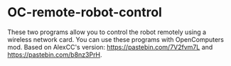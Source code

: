 # OC-remote-robot-control
These two programs allow you to control the robot remotely using a wireless network card.
You can use these programs with OpenComputers mod.
Based on AlexCC's version: https://pastebin.com/7V2fvm7L and https://pastebin.com/b8nz3PrH.
